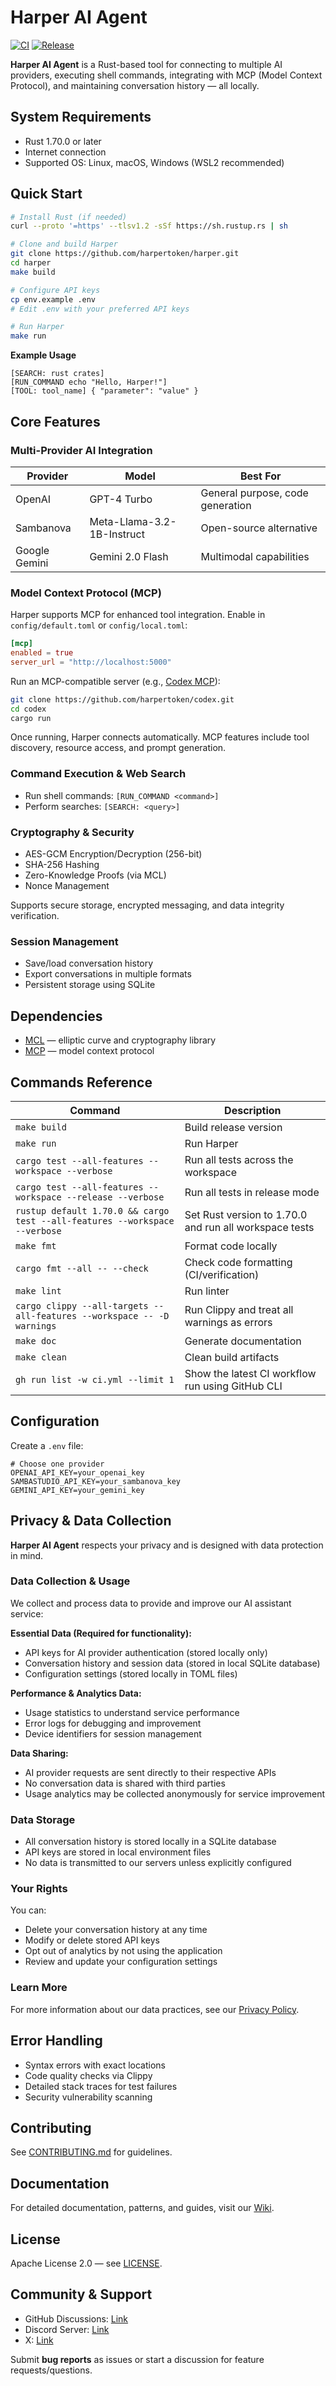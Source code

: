 # Harper AI Agent

[![CI](https://github.com/harpertoken/harper/actions/workflows/ci.yml/badge.svg)](https://github.com/harpertoken/harper/actions/workflows/ci.yml)
[![Release](https://github.com/harpertoken/harper/actions/workflows/release.yml/badge.svg)](https://github.com/harpertoken/harper/actions/workflows/release.yml)



**Harper AI Agent** is a Rust-based tool for connecting to multiple AI providers, executing shell commands, integrating with MCP (Model Context Protocol), and maintaining conversation history — all locally.

## System Requirements

* Rust 1.70.0 or later
* Internet connection
* Supported OS: Linux, macOS, Windows (WSL2 recommended)

## Quick Start

```bash
# Install Rust (if needed)
curl --proto '=https' --tlsv1.2 -sSf https://sh.rustup.rs | sh

# Clone and build Harper
git clone https://github.com/harpertoken/harper.git
cd harper
make build

# Configure API keys
cp env.example .env
# Edit .env with your preferred API keys

# Run Harper
make run
```

**Example Usage**

```text
[SEARCH: rust crates]
[RUN_COMMAND echo "Hello, Harper!"]
[TOOL: tool_name] { "parameter": "value" }
```

## Core Features

### Multi-Provider AI Integration

| Provider      | Model                      | Best For                         |
| ------------- | -------------------------- | -------------------------------- |
| OpenAI        | GPT-4 Turbo                | General purpose, code generation |
| Sambanova     | Meta-Llama-3.2-1B-Instruct | Open-source alternative          |
| Google Gemini | Gemini 2.0 Flash           | Multimodal capabilities          |

### Model Context Protocol (MCP)

Harper supports MCP for enhanced tool integration. Enable in `config/default.toml` or `config/local.toml`:

```toml
[mcp]
enabled = true
server_url = "http://localhost:5000"
```

Run an MCP-compatible server (e.g., [Codex MCP](https://github.com/harpertoken/codex)):

```bash
git clone https://github.com/harpertoken/codex.git
cd codex
cargo run
```

Once running, Harper connects automatically. MCP features include tool discovery, resource access, and prompt generation.

### Command Execution & Web Search

* Run shell commands: `[RUN_COMMAND <command>]`
* Perform searches: `[SEARCH: <query>]`

### Cryptography & Security

* AES-GCM Encryption/Decryption (256-bit)
* SHA-256 Hashing
* Zero-Knowledge Proofs (via MCL)
* Nonce Management

Supports secure storage, encrypted messaging, and data integrity verification.

### Session Management

* Save/load conversation history
* Export conversations in multiple formats
* Persistent storage using SQLite

## Dependencies

* [MCL](https://github.com/herumi/mcl) — elliptic curve and cryptography library
* [MCP](https://modelcontextprotocol.io) — model context protocol

## Commands Reference

| Command                                                                    | Description                                            |
| -------------------------------------------------------------------------- | ------------------------------------------------------ |
| `make build`                                                               | Build release version                                  |
| `make run`                                                                 | Run Harper                                             |
| `cargo test --all-features --workspace --verbose`                          | Run all tests across the workspace                     |
| `cargo test --all-features --workspace --release --verbose`                | Run all tests in release mode                          |
| `rustup default 1.70.0 && cargo test --all-features --workspace --verbose` | Set Rust version to 1.70.0 and run all workspace tests |
| `make fmt`                                                                 | Format code locally                                    |
| `cargo fmt --all -- --check`                                               | Check code formatting (CI/verification)                |
| `make lint`                                                                | Run linter                                             |
| `cargo clippy --all-targets --all-features --workspace -- -D warnings`     | Run Clippy and treat all warnings as errors            |
| `make doc`                                                                 | Generate documentation                                 |
| `make clean`                                                               | Clean build artifacts                                  |
| `gh run list -w ci.yml --limit 1`                                          | Show the latest CI workflow run using GitHub CLI       |

## Configuration

Create a `.env` file:

```text
# Choose one provider
OPENAI_API_KEY=your_openai_key
SAMBASTUDIO_API_KEY=your_sambanova_key
GEMINI_API_KEY=your_gemini_key
```

## Privacy & Data Collection

**Harper AI Agent** respects your privacy and is designed with data protection in mind.

### Data Collection & Usage

We collect and process data to provide and improve our AI assistant service:

**Essential Data (Required for functionality):**
- API keys for AI provider authentication (stored locally only)
- Conversation history and session data (stored in local SQLite database)
- Configuration settings (stored locally in TOML files)

**Performance & Analytics Data:**
- Usage statistics to understand service performance
- Error logs for debugging and improvement
- Device identifiers for session management

**Data Sharing:**
- AI provider requests are sent directly to their respective APIs
- No conversation data is shared with third parties
- Usage analytics may be collected anonymously for service improvement

### Data Storage

- All conversation history is stored locally in a SQLite database
- API keys are stored in local environment files
- No data is transmitted to our servers unless explicitly configured

### Your Rights

You can:
- Delete your conversation history at any time
- Modify or delete stored API keys
- Opt out of analytics by not using the application
- Review and update your configuration settings

### Learn More

For more information about our data practices, see our [Privacy Policy](PRIVACY.md).

## Error Handling

* Syntax errors with exact locations
* Code quality checks via Clippy
* Detailed stack traces for test failures
* Security vulnerability scanning

## Contributing

See [CONTRIBUTING.md](CONTRIBUTING.md) for guidelines.

## Documentation

For detailed documentation, patterns, and guides, visit our [Wiki](https://github.com/harpertoken/harper/wiki).

## License

Apache License 2.0 — see [LICENSE](LICENSE).

## Community & Support

* GitHub Discussions: [Link](https://github.com/harpertoken/harper/discussions)
* Discord Server: [Link](https://discord.gg/ENUnDfjA)
* X: [Link](https://x.com/harper56889360)

Submit **bug reports** as issues or start a discussion for feature requests/questions.